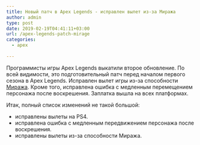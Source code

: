 ```yaml
---
title: Новый патч в Apex Legends - исправлен вылет из-за Миража
author: admin
type: post
date: 2019-02-19T04:41:11+03:00
url: /apex-legends-patch-mirage
categories:
  - apex
             
---
```


Программисты игры Apex Legends выкатили второе обновление. По всей видимости, это подготовительный патч перед началом первого сезона в Apex Legends. Исправлен вылет игры из-за способности <a href="/apex-mirage/">Миража</a>. Кроме того, исправлена ошибка с медленным перемещением персонажа после воскрешения. Заплатка вышла на всех платформах. 

Итак, полный список изменений не такой большой:

<ul>
<li>исправлены вылеты на PS4. </li>
<li>исправлена ошибка с медленным передвижением персонажа после воскрешения. </li>
<li>исправлены вылеты из-за способности Миража.</li>
</ul>